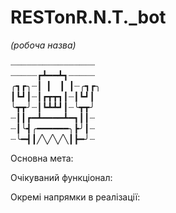 # RESTonR.N.T._bot
<i>(робоча назва)</i>

┈┈┈┈┈┈┈┈┈┈┈┈┈┈┈┈<br />
┈┈┈┈┈┏┻━━┻┓┈┈┈┈┈<br />
╭┓┏╮┈┃▕▏▕▏┃┈╭┓┏╮<br />
┃┗┛┃┈┃┏┳┳┓┃┈┃┗┛┃<br /> 
╰┳┳╯┈┃┗┻┻┛┃┈╰┳┳╯<br />
┈┃┃┏━┻━━━━┻━┓┃┃┈<br /> 
┈┃╰┫╭━━━━━━╮┣╯┃┈<br />
┈╰━┫┃╱╲╱╲╱╲┃┣━╯┈<br />

Основна мета:

Очікуваний функціонал:

Окремі напрямки в реалізації:
